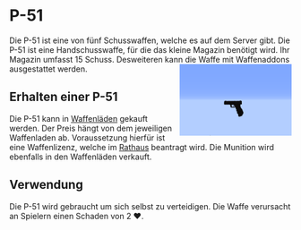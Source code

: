 # P-51
Die P-51 ist eine von fünf Schusswaffen, welche es auf dem Server gibt.
Die P-51 ist eine Handschusswaffe, für die das kleine Magazin benötigt wird. Ihr Magazin umfasst 15 Schuss. Desweiteren kann die Waffe mit Waffenaddons ausgestattet werden. <img align="right" width="200" eight="150" src="../../../../assets/image/items/weapons/USP.png"> 

## Erhalten einer P-51
Die P-51 kann in [Waffenläden](../../biz/waffenladen.md) gekauft werden. Der Preis hängt von dem jeweiligen Waffenladen ab. Voraussetzung hierfür ist eine Waffenlizenz, welche im [Rathaus](../../orte/rathaus.md) beantragt wird. Die Munition wird ebenfalls in den Waffenläden verkauft.

## Verwendung
Die P-51 wird gebraucht um sich selbst zu verteidigen. Die Waffe verursacht an Spielern einen Schaden von 2 ❤️.
